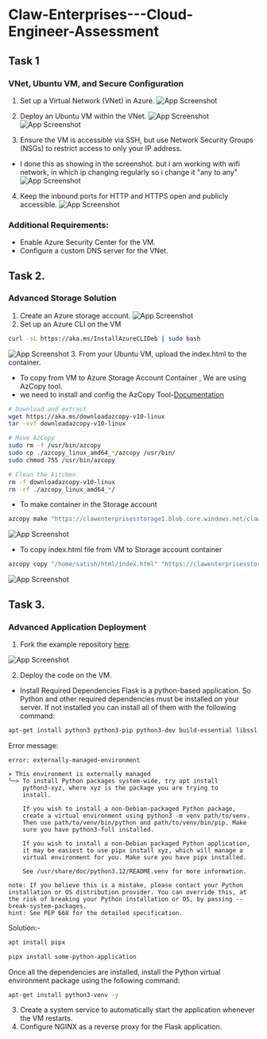 # Claw-Enterprises---Cloud-Engineer-Assessment

## Task 1


### VNet, Ubuntu VM, and Secure Configuration

1. Set up a Virtual Network (VNet) in Azure.
![App Screenshot](./task-1/Screenshot%20(3).png)

2. Deploy an Ubuntu VM within the VNet.
![App Screenshot](./task-1/Screenshot%20(4).png)
![App Screenshot](./task-1/Screenshot%20(6).png)

3. Ensure the VM is accessible via SSH, but use Network Security Groups (NSGs) to restrict access to only your IP address.
- I done this as showing in the screenshot. but  i am working with wifi network, in which ip changing regularly so i change it "any to any"
![App Screenshot](./task-1/Screenshot%20(7).png)

4. Keep the inbound ports for HTTP and HTTPS open and publicly accessible.
![App Screenshot](./task-1/Screenshot%20(9).png)


### Additional Requirements:

- Enable Azure Security Center for the VM.
- Configure a custom DNS server for the VNet.

## Task 2.

### Advanced Storage Solution

1. Create an Azure storage account.
![App Screenshot](./task-2/Screenshot%20(10).png)
2. Set up an Azure CLI on the VM
```bash
curl -sL https://aka.ms/InstallAzureCLIDeb | sudo bash
```
![App Screenshot](./task-2/Screenshot%20(8).png)
3. From your Ubuntu VM, upload the index.html to the container.
- To copy from VM to Azure Storage Account Container , We are using AzCopy tool.
- we need to install and config the AzCopy Tool-[Documentation](https://gist.github.com/aessing/76f1200c9f5b2b9671937b3b0ed5fd6f)
```bash
# Download and extract
wget https://aka.ms/downloadazcopy-v10-linux
tar -xvf downloadazcopy-v10-linux

# Move AzCopy
sudo rm -f /usr/bin/azcopy
sudo cp ./azcopy_linux_amd64_*/azcopy /usr/bin/
sudo chmod 755 /usr/bin/azcopy

# Clean the kitchen
rm -f downloadazcopy-v10-linux
rm -rf ./azcopy_linux_amd64_*/
```
- To make container in the Storage account
```bash
azcopy make "https://clawenterprisesstorage1.blob.core.windows.net/claw-enterprises-container?sv=2022-11-02&ss=bfqt&srt=sc&sp=rwdlacupiytfx&se=2024-07-17T00:43:51Z&st=2024-07-15T15:43:51Z&spr=https&sig=xsbnzef297hWDKCLMAbSfrIKNlxHmEI%2Foms%2BRTVikSc%3D"
```
![App Screenshot](./task-2/Screenshot%20(13).png)
- To copy index.html file from VM to Storage account container

```bash
azcopy copy "/home/satish/html/index.html" "https://clawenterprisesstorage1.blob.core.windows.net/claw-enterprises-container?sp=racwdli&st=2024-07-15T17:25:24Z&se=2024-07-16T06:29:00Z&spr=https&sv=2022-11-02&sr=c&sig=wfACrylkB7Ri55xORjmG0kP0Z5SU%2FpbhYEgW24cs5ak%3D"
```
![App Screenshot](./task-2/Screenshot%20(16).png)


## Task 3.

### Advanced Application Deployment

1. Fork the example repository [here](https://github.com/render-examples/flask-hello-world/tree/master).

![App Screenshot](https://via.placeholder.com/468x300?text=App+Screenshot+Here)

2. Deploy the code on the VM.
- Install Required Dependencies
Flask is a python-based application. So Python and other required dependencies must be installed on your server. If not installed you can install all of them with the following command:

```bash
apt-get install python3 python3-pip python3-dev build-essential libssl-dev libffi-dev python3-setuptools -y


```
Error message:
```
error: externally-managed-environment

× This environment is externally managed
╰─> To install Python packages system-wide, try apt install
    python3-xyz, where xyz is the package you are trying to
    install.

    If you wish to install a non-Debian-packaged Python package,
    create a virtual environment using python3 -m venv path/to/venv.
    Then use path/to/venv/bin/python and path/to/venv/bin/pip. Make
    sure you have python3-full installed.

    If you wish to install a non-Debian packaged Python application,
    it may be easiest to use pipx install xyz, which will manage a
    virtual environment for you. Make sure you have pipx installed.

    See /usr/share/doc/python3.12/README.venv for more information.

note: If you believe this is a mistake, please contact your Python installation or OS distribution provider. You can override this, at the risk of breaking your Python installation or OS, by passing --break-system-packages.
hint: See PEP 668 for the detailed specification.

```
Solution:-
```bash
apt install pipx

pipx install some-python-application
```
Once all the dependencies are installed, install the Python virtual environment package using the following command:

```bash
apt-get install python3-venv -y
```

3. Create a system service to automatically start the application whenever the VM restarts.
4. Configure NGINX as a reverse proxy for the Flask application.